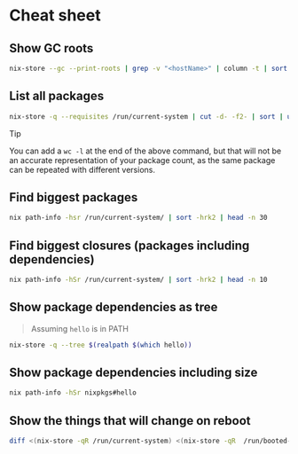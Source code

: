# Cheat sheet

## Show GC roots

```sh
nix-store --gc --print-roots | grep -v "<hostName>" | column -t | sort -k3 -k1
```

## List all packages

```sh
nix-store -q --requisites /run/current-system | cut -d- -f2- | sort | uniq
```

<!-- deno-fmt-ignore-start -->

> [!TIP]
> You can add a `wc -l` at the end of the above command, but that will not be
> an accurate representation of your package count, as the same package can be
> repeated with different versions.

<!-- deno-fmt-ignore-end -->

## Find biggest packages

```sh
nix path-info -hsr /run/current-system/ | sort -hrk2 | head -n 30
```

## Find biggest closures (packages including dependencies)

```sh
nix path-info -hSr /run/current-system/ | sort -hrk2 | head -n 10
```

## Show package dependencies as tree

> Assuming `hello` is in PATH

```sh
nix-store -q --tree $(realpath $(which hello))
```

## Show package dependencies including size

```sh
nix path-info -hSr nixpkgs#hello
```

## Show the things that will change on reboot

```sh
diff <(nix-store -qR /run/current-system) <(nix-store -qR  /run/booted-system)
```
